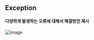 ## Exception
#### 다양하게 발생하는 오류에 대해서 해결방안 제시

![image](https://user-images.githubusercontent.com/11780795/154495341-d948d383-e634-470e-bc28-e6069e6f82a5.png)
